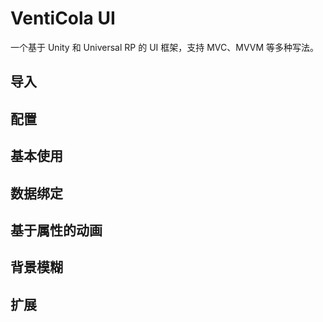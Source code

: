 # VentiCola UI

一个基于 Unity 和 Universal RP 的 UI 框架，支持 MVC、MVVM 等多种写法。

## 导入

## 配置

## 基本使用

## 数据绑定

## 基于属性的动画

## 背景模糊

## 扩展
